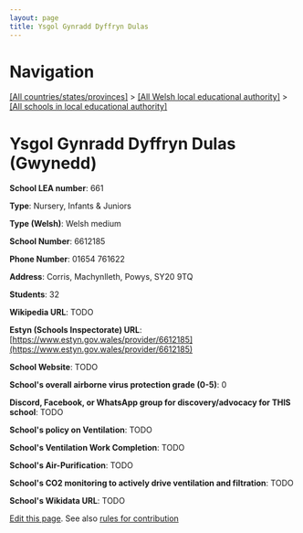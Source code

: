 ```yaml
---
layout: page
title: Ysgol Gynradd Dyffryn Dulas
---
```

# Navigation

[[All countries/states/provinces]](../../..) > [[All Welsh local educational authority]](../..) > [[All schools in local educational authority]](..)

# Ysgol Gynradd Dyffryn Dulas (Gwynedd)

**School LEA number**: 661

**Type**: Nursery, Infants & Juniors

**Type (Welsh)**: Welsh medium

**School Number**: 6612185

**Phone Number**: 01654 761622

**Address**: Corris, Machynlleth, Powys, SY20 9TQ

**Students**: 32

**Wikipedia URL**: TODO

**Estyn (Schools Inspectorate) URL**: [https://www.estyn.gov.wales/provider/6612185](https://www.estyn.gov.wales/provider/6612185)

**School Website**: TODO

**School's overall airborne virus protection grade (0-5)**: 0

**Discord, Facebook, or WhatsApp group for discovery/advocacy for THIS school**: TODO

**School's policy on Ventilation**: TODO

**School's Ventilation Work Completion**: TODO

**School's Air-Purification**: TODO

**School's CO2 monitoring to actively drive ventilation and filtration**: TODO

**School's Wikidata URL**: TODO




[Edit this page](https://github.com/VentilationProject/Wales/edit/prif/./Gwynedd/Ysgol_Gynradd_Dyffryn_Dulas.md). See also [rules for contribution](../../../contribution-rules/)